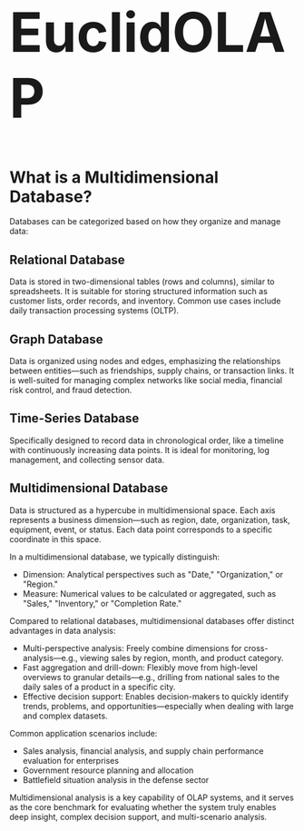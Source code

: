 <h1 style='font-size: 96px;'>EuclidOLAP</h1>

# What is a Multidimensional Database?

Databases can be categorized based on how they organize and manage data:

## Relational Database
Data is stored in two-dimensional tables (rows and columns), similar to spreadsheets. It is suitable for storing structured information such as customer lists, order records, and inventory. Common use cases include daily transaction processing systems (OLTP).

## Graph Database
Data is organized using nodes and edges, emphasizing the relationships between entities—such as friendships, supply chains, or transaction links. It is well-suited for managing complex networks like social media, financial risk control, and fraud detection.

## Time-Series Database
Specifically designed to record data in chronological order, like a timeline with continuously increasing data points. It is ideal for monitoring, log management, and collecting sensor data.

## Multidimensional Database
Data is structured as a hypercube in multidimensional space. Each axis represents a business dimension—such as region, date, organization, task, equipment, event, or status. Each data point corresponds to a specific coordinate in this space.

In a multidimensional database, we typically distinguish:
- Dimension: Analytical perspectives such as "Date," "Organization," or "Region."
- Measure: Numerical values to be calculated or aggregated, such as "Sales," "Inventory," or "Completion Rate."

Compared to relational databases, multidimensional databases offer distinct advantages in data analysis:
- Multi-perspective analysis: Freely combine dimensions for cross-analysis—e.g., viewing sales by region, month, and product category.
- Fast aggregation and drill-down: Flexibly move from high-level overviews to granular details—e.g., drilling from national sales to the daily sales of a product in a specific city.
- Effective decision support: Enables decision-makers to quickly identify trends, problems, and opportunities—especially when dealing with large and complex datasets.

Common application scenarios include:
- Sales analysis, financial analysis, and supply chain performance evaluation for enterprises
- Government resource planning and allocation
- Battlefield situation analysis in the defense sector

Multidimensional analysis is a key capability of OLAP systems, and it serves as the core benchmark for evaluating whether the system truly enables deep insight, complex decision support, and multi-scenario analysis.